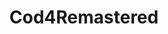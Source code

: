 ---
title: Cod4Remastered
crosslinks:
- CODModernWarfare
- livven
- gaming
- PS4
- GameDeals
- pcmasterrace
- ps4deals
- sony
---